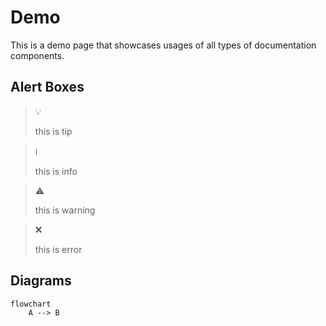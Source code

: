 # Demo

This is a demo page that showcases usages of all types of documentation
components.

## Alert Boxes

> :bulb:
>
> this is tip

> :information_source:
>
> this is info

> :warning:
>
> this is warning

> :x:
>
> this is error

## Diagrams

```mermaid
flowchart
    A --> B
```
